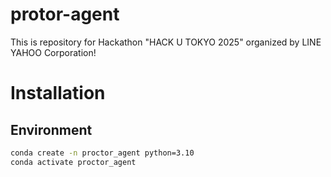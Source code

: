 # protor-agent
This is repository for Hackathon "HACK U TOKYO 2025" organized by LINE YAHOO Corporation!

# Installation

## Environment
``` bash
conda create -n proctor_agent python=3.10
conda activate proctor_agent
```
